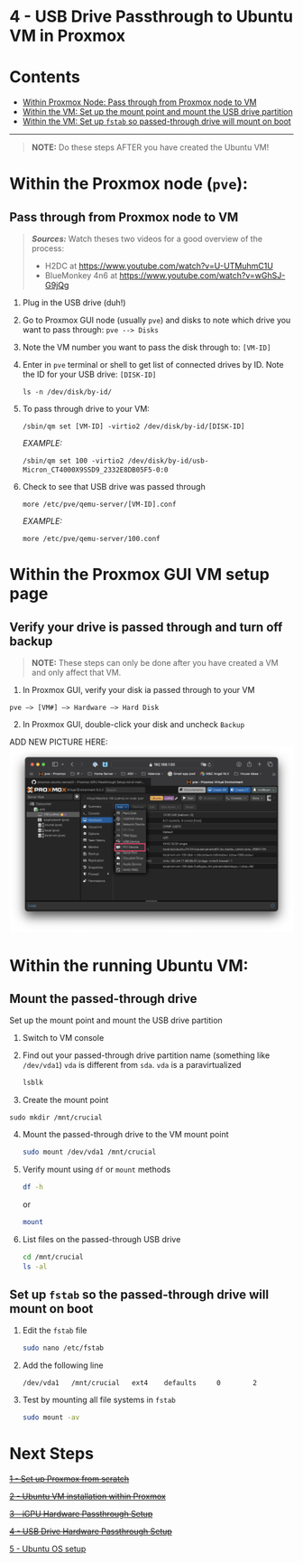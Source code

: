 
4 - USB Drive Passthrough to Ubuntu VM in Proxmox
===================================================

# Contents
  - [Within Proxmox Node: Pass through from Proxmox node to VM](#within-proxmox-node-psss-through-from-proxmox-node-to-vm)
  - [Within the VM: Set up the mount point and mount the USB drive partition](#within-the-vm-set-up-the-mount-point-and-ount-the-usb-drive-partition)
  - [Within the VM:  Set up `fstab` so passed-through drive will mount on boot](#within-the-vm--set-up-fstab-so-passed-through-drive-will-mount-on-boot)
----
> **NOTE:** Do these steps AFTER you have created the Ubuntu VM!

# Within the Proxmox node (`pve`):
## Pass through from Proxmox node to VM

> ***Sources:*** Watch theses two videos for a good overview of the process:
> - H2DC at https://www.youtube.com/watch?v=U-UTMuhmC1U
> - BlueMonkey 4n6 at https://www.youtube.com/watch?v=wGhSJ-G9jQg
1. Plug in the USB drive (duh!)
2. Go to Proxmox GUI node (usually `pve`) and disks to note which drive you want to pass through: `pve --> Disks`
3. Note the VM number you want to pass the disk through to: `[VM-ID]`
4. Enter in `pve` terminal or shell to get list of connected drives by ID. Note the ID for your USB drive: `[DISK-ID]`
   ```shell
   ls -n /dev/disk/by-id/
   ```
5. To pass through drive to your VM:
   ```shell
   /sbin/qm set [VM-ID] -virtio2 /dev/disk/by-id/[DISK-ID]
   ```

   *EXAMPLE:*
   ```shell
   /sbin/qm set 100 -virtio2 /dev/disk/by-id/usb-Micron_CT4000X9SSD9_2332E8DB05F5-0:0
   ```
   
6. Check to see that USB drive was passed through
   ```shell
   more /etc/pve/qemu-server/[VM-ID].conf
   ```

   *EXAMPLE:*
   ```shell
   more /etc/pve/qemu-server/100.conf
   ```

  
# Within the Proxmox GUI VM setup page
## Verify your drive is passed through and turn off backup
> **NOTE:** These steps can only be done after you have created a VM and only affect that VM.
>

1. In Proxmox GUI, verify your disk ia passed through to your VM
```
pve —> [VM#] —> Hardware —> Hard Disk
```
2. In Proxmox GUI, double-click your disk and uncheck `Backup`

ADD NEW PICTURE HERE:
   ![images](images/iGPU-passthrough-add-pci-device-button.png)

# Within the running Ubuntu VM:
## Mount the passed-through drive
Set up the mount point and mount the USB drive partition
1. Switch to VM console
2. Find out your passed-through drive partition name (something like `/dev/vda1`)
   `vda` is different from `sda`. `vda` is a paravirtualized

   ```sh
   lsblk
   ```
4.  Create the mount point
   ```shell
   sudo mkdir /mnt/crucial
   ```
4. Mount the passed-through drive to the VM mount point
   ```sh
   sudo mount /dev/vda1 /mnt/crucial
   ```
5. Verify mount using `df` or `mount` methods
   ```sh
   df -h
   ```
   or
      ```sh
   mount
   ```
6. List files on the passed-through USB drive
   ```sh
   cd /mnt/crucial
   ls -al
   ``` 
## Set up `fstab` so the passed-through drive will mount on boot
1. Edit the `fstab` file
   ```sh
   sudo nano /etc/fstab
   ```
2. Add the following line
   ```EditorConfig
   /dev/vda1   /mnt/crucial   ext4    defaults     0        2
   ```
3. Test by mounting all file systems in `fstab`
   ```sh
   sudo mount -av
   ```
# Next Steps

~~[1 - Set up Proxmox from scratch](1%20-%20Proxmox%20Setup.md)~~

~~[2 - Ubuntu VM installation within Proxmox](2%20-%20Ubuntu%20VM%20Installation%20within%20Proxmox.md)~~

~~[3 - iGPU Hardware Passthrough Setup](3%20-%20iGPU%20Hardware%20Passthrough%20Setup.md)~~

~~[4 - USB Drive Hardware Passthrough Setup](4%20-%20USB%20Drive%20Hardware%20Passthrough%20Setup.md)~~

[5 - Ubuntu OS setup](5%20-%20Ubuntu%20OS%20Setup.md)

